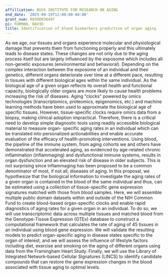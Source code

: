 ```yaml
---
affilliation: BUCK INSTITUTE FOR RESEARCH ON AGING
end_date: '2025-09-19T12:00:00-04:00'
grant_num: R03OD036497
pi: FURMAN, DAVID
title: Identification of blood biomarkers predictive of organ aging
---
```

As we age, our tissues and organs experience molecular and physiological damage that prevents them from functioning properly and this ultimately leads to disease states. These changes are not only due to the aging process itself but are largely influenced by the exposome which includes all non-genetic exposures (environmental and behavioral). Depending on the complex interaction between the exposome of an individual and their genetics, different organs deteriorate over time at a different pace, resulting in tissues with different biological ages within the same individual. As the biological age of a given organ reflects its overall health and functional capacity, biologically older organs are more likely to cause health problems increasing the risk of diseases. Aging “clocks” powered by omics technologies (transcriptomics, proteomics, epigenomics, etc.) and machine learning methods have been used to approximate the biological age of specific tissues. However, tissue-specific clocks require omics data from a biopsy, making clinical adoption impractical. Therefore, there is a critical need to develop simple diagnostic tools using readily accessible biological material to measure organ- specific aging rates in an individual which can be translated into personalized actionabilities and enable accurate evaluation of the efficacy of health-promoting interventions. Using blood, the pipeline of the immune system, from aging cohorts we and others have demonstrated that accelerated aging, as evidenced by age-related chronic inflammation (inflammaging) and dysfunctional immune systems, results in organ dysfunction and an elevated risk of disease in older subjects. This is not surprising since inflammaging has been proposed to be a common denominator of most, if not all, diseases of aging. In this proposal, we hypothesize that the biological information to investigate the aging rates of a given organ is contained in the blood of the same individual and thus, can be estimated using a collection of tissue-specific gene expression signatures matched with those from blood samples. Here, we will assemble multiple public domain datasets within and outside of the NIH Common Fund to create blood-based organ-specific clocks and enable rapid diagnostics of aging rates for a given organ in an individual. To do so, we will use transcriptomic data across multiple tissues and matched blood from the Genotype-Tissue Expression (GTEx) database to construct a computational framework that calculates the rate of aging of 45 tissues in an individual using blood gene expression. We will validate the resulting models to predict organ-specific aging in disease states specific to the organ of interest, and we will assess the influence of lifestyle factors including diet, exercise and smoking on the aging of different organs using data from the Framingham Heart Study. Finally, we will use the Library of Integrated Network-based Cellular Signatures (LINCS) to identify candidate compounds that can restore the gene expression changes in the blood associated with tissue aging to optimal levels.